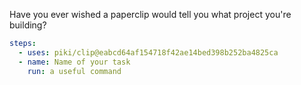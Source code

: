 Have you ever wished a paperclip would tell you what project you're
building?

```yml
steps:
  - uses: piki/clip@eabcd64af154718f42ae14bed398b252ba4825ca
  - name: Name of your task
    run: a useful command
```
